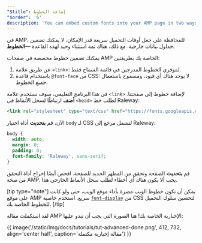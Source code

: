```yaml
---
"$title": إضافة الخطوط
"$order": '6'
description: 'You can embed custom fonts into your AMP page in two ways: 1. Through a <link> tag: for allow-listed font providers only. 2. By using ...'
---
```


في AMP، للمحافظة على جعل أوقات التحميل سريعة قدر الإمكان، لا يمكنك تضمين جداول بيانات خارجية. مع ذلك، هناك ثمة استثناء وحيد لهذه القاعدة —**الخطوط**.

يمكنك تضمين خطوط مخصصة في صفحات AMP الخاصة بك بطريقتين:

1. عن طريق علامة `<link>`: لموفري الخطوط المدرجين في قائمة السماح فقط.
2. باستخدام قاعدة `@font-face` من CSS: لا يوجد هناك أي قيود، ومسموح باستعمال جميع الخطوط.

في هذا البرنامج التعليمي، سوف نستخدم علامة `<link>` لإضافة خطوط إلى صفحتنا. **أضف** ارتباطًا لسجل الأنماط في `<head>` لطلب خط Raleway:

```html
<link rel="stylesheet" type="text/css" href="https://fonts.googleapis.com/css?family=Raleway">
```

الآن، قم **بتحديث** أداة اختيار `body` لـ CSS لتشمل مرجع إلى Raleway:

```css
body {
  width: auto;
  margin: 0;
  padding: 0;
  font-family: 'Raleway', sans-serif;
}
```

قم **بتحديث** الصفحة وتحقق من المظهر الجديد للصفحة. افحص أيضًا إخراج أداة التحقق من صحة AMP. يجب ألا يكون هناك أي أخطاء لطلب سجل الأنماط الخارجي هذا.

[tip type="note"] يمكن أن تكون خطوط الويب مضرة بأداء موقع الويب، حتى ولو كانت على موقع AMP سريع. استخدم خاصية [`font-display`](https://developer.mozilla.org/en-US/docs/Web/CSS/@font-face/font-display) من CSS لتحسين سلوك التحميل للخطوط الخاصة بك. [/tip]

لقد استكملت مقالة AMP الإخبارية الخاصة بك! هنا الصورة التي يجب أن تبدو عليها:

{{ image('/static/img/docs/tutorials/tut-advanced-done.png', 412, 732, align='center half', caption='مقالة إخبارية مكتملة') }}
